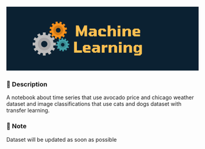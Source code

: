 <p align="center">
  <img src="header.png" align="tcenter">
</p>

### :notebook_with_decorative_cover: Description
A notebook about time series that use avocado price and chicago weather dataset and image classifications that use cats and dogs dataset with transfer learning.

### 📓 Note
Dataset will be updated as soon as possible
